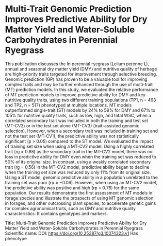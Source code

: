 # Multi-Trait Genomic Prediction Improves Predictive Ability for Dry Matter Yield and Water-Soluble Carbohydrates in Perennial Ryegrass

This publication discusses the In perennial ryegrass (Lolium perenne L), annual and seasonal dry matter yield (DMY) and nutritive quality of herbage are high-priority traits targeted for improvement through selective breeding. Genomic prediction (GP) has proven to be a valuable tool for improving complex traits and may be further enhanced through the use of multi-trait (MT) prediction models. In this study, we evaluated the relative performance of MT prediction models to improve predictive ability for DMY and key nutritive quality traits, using two different training populations (TP1, n = 463 and TP2, n = 517) phenotyped at multiple locations. MT models outperformed single-trait (ST) models by 24% to 59% for DMY and 67% to 105% for nutritive quality traits, such as low, high, and total WSC, when a correlated secondary trait was included in both the training and test set (MT-CV2) or in the test set alone (MT-CV3) (trait-assisted genomic selection). However, when a secondary trait was included in training set and not the test set (MT-CV1), the predictive ability was not statistically significant (p > 0.05) compared to the ST model. We evaluated the impact of training set size when using a MT-CV2 model. Using a highly correlated trait (rg = 0.88) as the secondary trait in the MT-CV2 model, there was no loss in predictive ability for DMY even when the training set was reduced to 50% of its original size. In contrast, using a weakly correlated secondary trait (rg = 0.56) in the MT-CV2 model, predictive ability began to decline when the training set size was reduced by only 11% from its original size. Using a ST model, genomic predictive ability in a population unrelated to the training set was poor (rp = −0.06). However, when using an MT-CV2 model, the predictive ability was positive and high (rp = 0.76) for the same population. Our results demonstrate the first assessment of MT models in forage species and illustrate the prospects of using MT genomic selection in forages, and other outcrossing plant species, to accelerate genetic gains for complex agronomical traits, such as DMY and nutritive quality characteristics.
It contains  genotypes and  markers.

Title: Multi-Trait Genomic Prediction Improves Predictive Ability for Dry Matter Yield and Water-Soluble Carbohydrates in Perennial Ryegrass
Scientific name: 
DOI: https://doi.org/10.25387/g3.10074323.v1
Has phenotype 

